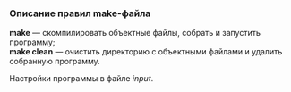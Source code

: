 ### Описание правил make-файла

**make** — скомпилировать объектные файлы, собрать и запустить программу;<br>
**make clean** — очистить директорию с объектными файлами и удалить собранную программу.<br>

Настройки программы в файле _input_.